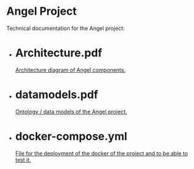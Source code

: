 # Angel Project

Technical documentation for the Angel project:

* # Architecture.pdf
  [Architecture diagram of Angel components.](Architecture.pdf) 
  
* # datamodels.pdf
  [Ontology / data models of the Angel project.](datamodels.pdf)
  
* # docker-compose.yml
  [File for the deployment of the docker of the project and to be able to test it.](docker-compose.yml)


